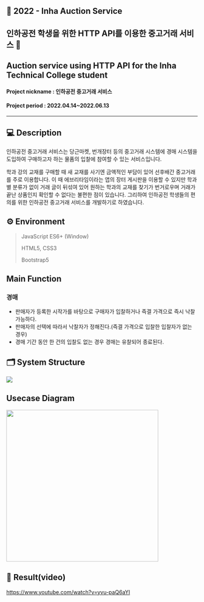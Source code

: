 ## 📌 2022 - Inha Auction Service 
## 인하공전 학생을 위한 HTTP API를 이용한 중고거래 서비스 🚚
## Auction service using HTTP API for the Inha Technical College student
#### Project nickname : 인하공전 중고거래 서비스
#### Project period : 2022.04.14~2022.06.13
-----------------------
## 💻 Description
인하공전 중고거래 서비스는 당근마켓, 번개장터 등의 중고거래 시스템에 경매 시스템을 도입하여 구매하고자 하는 물품의 입찰에 참여할 수 있는 서비스입니다.

학과 강의 교재를 구매할 때 새 교재를 사기엔 금액적인 부담이 있어 선후배간 중고거래를 주로 이용합니다. 이 때 에브리타임이라는 앱의 장터 게시판을 이용할 수 있지만 학과별 분류가 없이 거래 글이 뒤섞여 있어 원하는 학과의 교재를 찾기가 번거로우며 거래가 끝난 상품인지 확인할 수 없다는 불편한 점이 있습니다. 그리하여 인하공전 학생들의 편의를 위한 인하공전 중고거래 서비스를 개발하기로 하였습니다.

## ⚙ Environment

> JavaScript ES6+ (Window)
> 
> HTML5, CSS3
>
> Bootstrap5

## Main Function
### 경매

- 판매자가 등록한 시작가를 바탕으로 구매자가 입찰하거나 즉결 가격으로 즉시 낙찰 가능하다.
- 판매자의 선택에 따라서 낙찰자가 정해진다.(즉결 가격으로 입찰한 입찰자가 없는 경우)
- 경매 기간 동안 한 건의 입찰도 없는 경우 경매는 유찰되어 종료된다.

## 🗂 System Structure

<img src="https://user-images.githubusercontent.com/83394485/176357995-d0cada2a-7d95-4383-b8ce-870dc6d0a0ad.png"/>

## Usecase Diagram

<img src="https://user-images.githubusercontent.com/83394485/176358971-067d5a40-3798-44ff-90e5-c90d2978744b.png" height="400" />

## 🎥 Result(video)

https://www.youtube.com/watch?v=yvu-paQ6aYI

